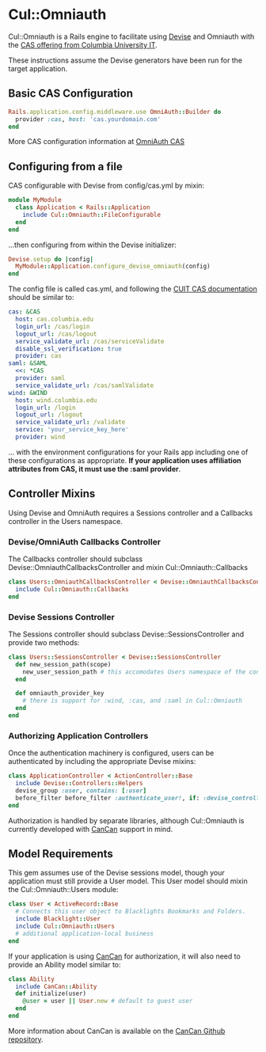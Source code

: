 # Cul::Omniauth

Cul::Omniauth is a Rails engine to facilitate using [Devise](https://github.com/plataformatec/devise "Devise") and Omniauth with the [CAS offering from Columbia University IT](https://cuit.columbia.edu/cas-authentication "CUIT CAS Documentation").

These instructions assume the Devise generators have been run for the target application.

## Basic CAS Configuration
```ruby
Rails.application.config.middleware.use OmniAuth::Builder do
  provider :cas, host: 'cas.yourdomain.com'
end
```

More CAS configuration information at [OmniAuth CAS](https://github.com/dlindahl/omniauth-cas "OmniAuth-CAS")

## Configuring from a file
CAS configurable with Devise from config/cas.yml by mixin:

```ruby
module MyModule
  class Application < Rails::Application
    include Cul::Omniauth::FileConfigurable
  end
end
```

...then configuring from within the Devise initializer:
```ruby
Devise.setup do |config|
  MyModule::Application.configure_devise_omniauth(config)
end
```

The config file is called cas.yml, and following the [CUIT CAS documentation](https://cuit.columbia.edu/cas-authentication "CUIT CAS Documentation") should be similar to:
```YAML
cas: &CAS
  host: cas.columbia.edu
  login_url: /cas/login
  logout_url: /cas/logout
  service_validate_url: /cas/serviceValidate
  disable_ssl_verification: true
  provider: cas
saml: &SAML
  <<: *CAS
  provider: saml
  service_validate_url: /cas/samlValidate
wind: &WIND
  host: wind.columbia.edu  
  login_url: /login
  logout_url: /logout
  service_validate_url: /validate
  service: 'your_service_key_here'
  provider: wind
```
... with the environment configurations for your Rails app including one of these configurations as appropriate. **If your application uses affiliation attributes from CAS, it must use the :saml provider**.

## Controller Mixins

Using Devise and OmniAuth requires a Sessions controller and a Callbacks controller in the Users namespace.
### Devise/OmniAuth Callbacks Controller
The Callbacks controller should subclass Devise::OmniauthCallbacksController and mixin Cul::Omniauth::Callbacks

```ruby
class Users::OmniauthCallbacksController < Devise::OmniauthCallbacksController
  include Cul::Omniauth::Callbacks
end
```

### Devise Sessions Controller
The Sessions controller should subclass Devise::SessionsController and provide two methods:

```ruby
class Users::SessionsController < Devise::SessionsController
  def new_session_path(scope)
    new_user_session_path # this accomodates Users namespace of the controller
  end

  def omniauth_provider_key
    # there is support for :wind, :cas, and :saml in Cul::Omniauth
  end
end
```

### Authorizing Application Controllers
Once the authentication machinery is configured, users can be authenticated by including the appropriate Devise mixins:
```ruby
class ApplicationController < ActionController::Base
  include Devise::Controllers::Helpers
  devise_group :user, contains: [:user]
  before_filter before_filter :authenticate_user!, if: :devise_controller?
end
```

Authorization is handled by separate libraries, although Cul::Omniauth is currently developed with [CanCan](https://github.com/ryanb/cancan "CanCan") support in mind.

## Model Requirements
This gem assumes use of the Devise sessions model, though your application must still provide a User model. This User model should mixin the Cul::Omniauth::Users module:
```ruby
class User < ActiveRecord::Base
  # Connects this user object to Blacklights Bookmarks and Folders. 
  include Blacklight::User
  include Cul::Omniauth::Users
  # additional application-local business
end
```

If your application is using [CanCan](https://github.com/ryanb/cancan "CanCan") for authorization, it will also need to provide an Ability model similar to:
```ruby
class Ability
  include CanCan::Ability
  def initialize(user)
    @user = user || User.new # default to guest user
  end
end  
```
More information about CanCan is available on the [CanCan Github repository](https://github.com/ryanb/cancan "CanCan").